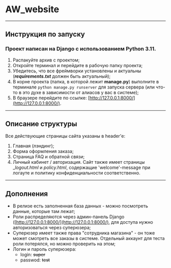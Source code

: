 # AW_website
---
## Инструкция по запуску
### Проект написан на **Django** с использованием **Python 3.11**. 
1. Распакуйте архив с проектом;
2. Откройте терминал и перейдите в рабочую папку проекта;
3. Убедитесь, что все фреймворки установлены и актуальны (___requirements.txt___ должен быть актуальный);
4. В корне проекта (папка, в которой лежит __manage.py__) выполните в терминале ```python manage.py runserver``` для запуска сервера (или что-то в это духе в зависимости от алиасов у вас в системе);
5. В браузере перейдите по ссылке: [http://127.0.0.1:8000/](http://127.0.0.1:8000/).
---
## Описание структуры
Все действующие страницы сайта указаны в header'е:
1. Главная (лэндинг);
2. Форма оформления заказа;
3. Страница FAQ и обратной связи;
4. Личный кабинет / авторизация.
Сайт также имеет страницы __logout.html_ и _policy.html_, содержащие 'welcome'-message при логауте и политику конфиденциальности соответственно.
---
## Дополнения
* В релизе есть заполненная база данных - можно посмотреть данные, которые там лежат;
* Роли распределяются через админ-панель Django ([http://127.0.0.1:8000/](http://127.0.0.1:8000/), для доступа нужно авторизоваться через суперюзера;
* Суперюзер имеет также права "сотрудника магазина" - он тоже может смотреть все заказы в системе. Отдельный аккаунт для теста роли потерялся, но можно проверить на этом;
* Логин и пароль суперюзера: <br>
  * login: ~~super~~
  * passwod: ~~test~~
